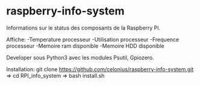 # raspberry-info-system
Informations sur le status des composants de la Raspberry Pi.

Affiche:
-Temperature processeur
-Utilisation processeur
-Frequence processeur
-Memoire ram disponible
-Memoire HDD disponible

Developer sous Python3 avec les modules Psutil, Gpiozero.

Installation:
git clone https://github.com/celonius/raspberry-info-system.git =>
cd RPI_info_system =>
bash install.sh





